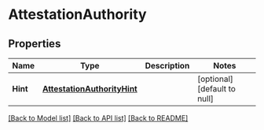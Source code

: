 # AttestationAuthority

## Properties
Name | Type | Description | Notes
------------ | ------------- | ------------- | -------------
**Hint** | [**AttestationAuthorityHint**](AttestationAuthorityHint.md) |  | [optional] [default to null]

[[Back to Model list]](../README.md#documentation-for-models) [[Back to API list]](../README.md#documentation-for-api-endpoints) [[Back to README]](../README.md)


